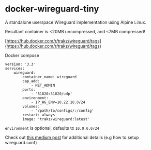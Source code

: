 # docker-wireguard-tiny
A standalone userspace Wireguard implementation using Alpine Linux.

Resultant container is <20MB uncompressed, and <7MB compressed!

[https://hub.docker.com/r/trakz/wireguard/tags](https://hub.docker.com/r/trakz/wireguard/tags)

Docker compose
```
version: '3.3'
services:
    wireguard:
        container_name: wireguard
        cap_add:
            - NET_ADMIN
        ports:
            - '51820:51820/udp'
        environment:
            - IP_WG_ENV=10.22.10.0/24
        volumes:
            - '/path/to/configs/:/config'
        restart: always
        image: 'trakz/wireguard:latest'
```

`environment` is optional, defaults to `10.0.0.0/24`

Check out [this medium post](https://medium.com/@gstewart_47676/wireguard-made-ridiculously-easy-fa1ef176ce8e) for additional details (e.g how to setup wireguard.conf)
